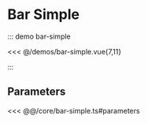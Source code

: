 # Bar Simple

::: demo bar-simple

<<< @/demos/bar-simple.vue{7,11}

:::

## Parameters

<<< @@/core/bar-simple.ts#parameters
